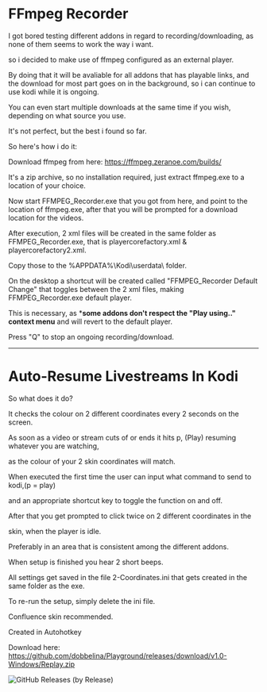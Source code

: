 # FFmpeg Recorder

I got bored testing different addons in regard to recording/downloading, as none of them seems to work the way i want.

so i decided to make use of ffmpeg configured as an external player.

By doing that it will be avaliable for all addons that has playable links, and the download for most part goes on in the background, so i can continue to use kodi while it is ongoing.

You can even start multiple downloads at the same time if you wish, depending on what source you use.

It's not perfect, but the best i found so far.

So here's how i do it:

Download ffmpeg from here: https://ffmpeg.zeranoe.com/builds/

It's a zip archive, so no installation required, just extract ffmpeg.exe to a location of your choice.

Now start FFMPEG_Recorder.exe that you got from here, and point to the location of ffmpeg.exe, after that you will be prompted for a download location for the videos.

After execution, 2 xml files will be created in the same folder as FFMPEG_Recorder.exe, that is playercorefactory.xml & playercorefactory2.xml.

Copy those to the %APPDATA%\Kodi\userdata\ folder.

On the desktop a shortcut will be created called "FFMPEG_Recorder Default Change" that toggles between the 2 xml files, making FFMPEG_Recorder.exe default player.

This is necessary, as ***some addons don't respect the "Play using.." context menu** and will revert to the default player.

Press "Q" to stop an ongoing recording/download.

---

# Auto-Resume Livestreams In Kodi

So what does it do?

It checks the colour on 2 different coordinates every 2 seconds on the screen.

As soon as a video or stream cuts of or ends it hits p, (Play) resuming whatever you are watching,

as the colour of your 2 skin coordinates will match.

When executed the first time the user can input what command to send to kodi,(p = play)

and an appropriate shortcut key to toggle the function on and off.

After that you get prompted to click twice on 2 different coordinates in the

skin, when the player is idle.

Preferably in an area that is consistent among the different addons.

When setup is finished you hear 2 short beeps.

All settings get saved in the file 2-Coordinates.ini that gets created in the same folder as the exe.

To re-run the setup, simply delete the ini file.

Confluence skin recommended.

Created in Autohotkey

Download here: https://github.com/dobbelina/Playground/releases/download/v1.0-Windows/Replay.zip

![GitHub Releases (by Release)](https://img.shields.io/github/downloads/dobbelina/Playground/v1.0-Windows/total)
